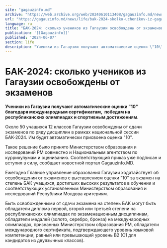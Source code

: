 ```yaml
---
site: "gagauzinfo.md"
archive: "https://web.archive.org/web/20240610113408/gagauzinfo.md/news/life/bak-2024-skolko-uchenikov-iz-gagauzii-osvobozhdeni-ot-ekzamenov"
url: "https://gagauzinfo.md/news/life/bak-2024-skolko-uchenikov-iz-gagauzii-osvobozhdeni-ot-ekzamenov"
language: ru
title: "БАК-2024: сколько учеников из Гагаузии освобождены от экзаменов"
publication: '[[Gagauzinfo]]'
published: '2024-06-07'
section: life
description: "Ученики из Гагаузии получают автоматические оценки \"10\" благодаря международным сертификатам, победам на республиканских олимпиадах и спортивным достижениям."
---
```


# БАК-2024: сколько учеников из Гагаузии освобождены от экзаменов

**Ученики из Гагаузии получают автоматические оценки "10" благодаря международным сертификатам,  победам на республиканских олимпиадах и спортивным достижениям.**

Около 50 учащихся 12 классов Гагаузии освобождены от сдачи экзаменов по ряду дисциплин в рамках национальной сессии БАК-2024. Им будет автоматически присвоена оценка "10".

Такое решение было принято Министерством образования и исследований РМ совместно и Национальным агентством по куррикулумам и оцениванию. Соответствующий приказ уже подписан и вступил в силу, сообщает новостной портал Gagauzinfo.MD.

Ежегодно Главное управление образования Гагаузии ходатайствует об освобождении от экзаменов с выставлением оценки "10" за экзамен на степень БАК учащихся, достигших высоких результатов в обучении и соответствующих установленным Министерством образования и исследований Республики Молдова критериям.

Быть освобожденными от сдачи экзамена на степень БАК могут быть обладатели диплома первой, второй или третьей степени на республиканских олимпиадах по экзаменационным дисциплинам, обладатели медалей (золото, серебро, бронза) на международных олимпиадах, признанных Министерством образования РМ, обладатели международного сертификата, подтверждающего уровень языковой компетенции, равный или превышающий уровень B2 (C1 для кандидатов из двуязычных классов).